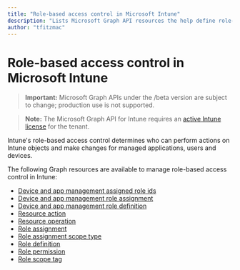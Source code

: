 ---title: "Role-based access control in Microsoft Intune"description: "Lists Microsoft Graph API resources the help define role-based access control (RBAC) for Intune tenants and their managed resources."author: "tfitzmac"---# Role-based access control in Microsoft Intune> **Important:** Microsoft Graph APIs under the /beta version are subject to change; production use is not supported.> **Note:** The Microsoft Graph API for Intune requires an [active Intune license](https://go.microsoft.com/fwlink/?linkid=839381) for the tenant.Intune's role-based access control determines who can perform actions on Intune objects and make changes for managed applications, users and devices.   The following Graph resources are available to manage role-based access control in Intune:- [Device and app management assigned role ids](intune-rbac-deviceandappmanagementassignedroleids.md)- [Device and app management role assignment](intune-rbac-deviceandappmanagementroleassignment.md)- [Device and app management role definition](intune-rbac-deviceandappmanagementroledefinition.md)- [Resource action](intune-rbac-resourceaction.md)- [Resource operation](intune-rbac-resourceoperation.md)- [Role assignment](intune-rbac-roleassignment.md)- [Role assignment scope type](intune-rbac-roleassignmentscopetype.md)- [Role definition](intune-rbac-roledefinition.md)- [Role permission](intune-rbac-rolepermission.md)- [Role scope tag](intune-rbac-rolescopetag.md)